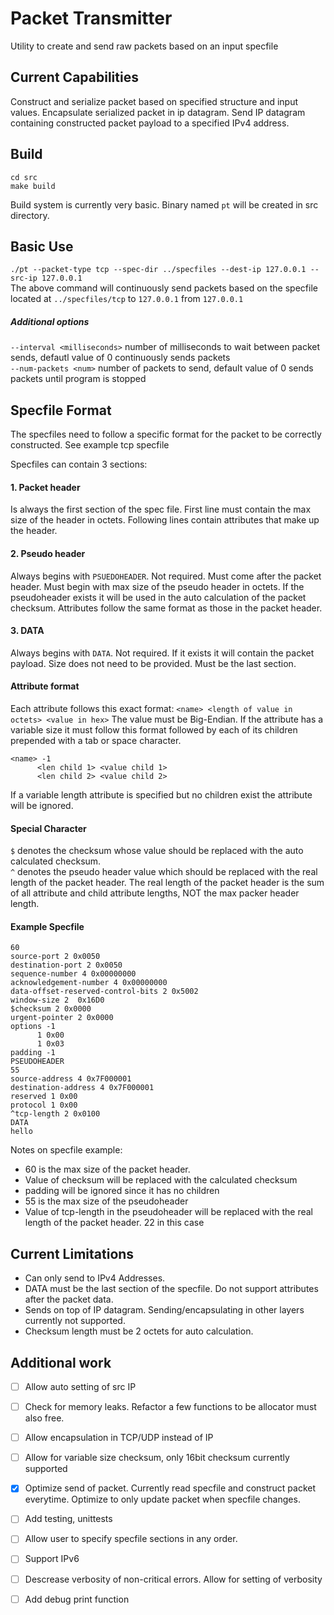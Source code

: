 
# Packet Transmitter
Utility to create and send raw packets based on an input specfile

## Current Capabilities
Construct and serialize packet based on specified structure and input values.
Encapsulate serialized packet in ip datagram.
Send IP datagram containing constructed packet payload to a specified IPv4 address.

## Build
```
cd src
make build
``` 
Build system is currently very basic. Binary named `pt` will be created in src directory. 

## Basic Use
`./pt --packet-type tcp --spec-dir ../specfiles --dest-ip 127.0.0.1 --src-ip 127.0.0.1`    
The above command will continuously send packets based on the specfile located at `../specfiles/tcp` to `127.0.0.1` from `127.0.0.1`

##### Additional options
`--interval <milliseconds>` number of milliseconds to wait between packet sends, defautl value of 0 continuously sends packets    
`--num-packets <num>` number of packets to send, default value of 0 sends packets until program is stopped    

## Specfile Format
The specfiles need to follow a specific format for the packet to be correctly constructed. See example tcp specfile

Specfiles can contain 3 sections: 
#### 1. Packet header 
Is always the first section of the spec file. First line must contain the max size of the header in octets. Following lines contain attributes that make up the header.

#### 2. Pseudo header
Always begins with `PSUEDOHEADER`. Not required. Must come after the packet header. Must begin with max size of the pseudo header in octets. If the pseudoheader exists it will be used in the auto calculation of the packet checksum. Attributes follow the same format as those in the packet header.

#### 3. DATA
Always begins with `DATA`. Not required. If it exists it will contain the packet payload. Size does not need to be provided. Must be the last section.

#### Attribute format
Each attribute follows this exact format: `<name> <length of value in octets> <value in hex>`
The value must be Big-Endian.
If the attribute has a variable size it must follow this format followed by each of its children prepended with a tab or space character.
```
<name> -1
      <len child 1> <value child 1>
      <len child 2> <value child 2>
```
If a variable length attribute is specified but no children exist the attribute will be ignored.

#### Special Character
`$` denotes the checksum whose value should be replaced with the auto calculated checksum.     
`^` denotes the pseudo header value which should be replaced with the real length of the packet header. The real length of the packet header is the sum of all attribute and child attribute lengths, NOT the max packer header length.     

#### Example Specfile
```
60
source-port 2 0x0050
destination-port 2 0x0050
sequence-number 4 0x00000000
acknowledgement-number 4 0x00000000
data-offset-reserved-control-bits 2 0x5002
window-size 2  0x16D0
$checksum 2 0x0000
urgent-pointer 2 0x0000
options -1
      1 0x00
      1 0x03
padding -1
PSEUDOHEADER
55
source-address 4 0x7F000001
destination-address 4 0x7F000001
reserved 1 0x00
protocol 1 0x00
^tcp-length 2 0x0100
DATA
hello
```

Notes on specfile example:
- 60 is the max size of the packet header.
- Value of checksum will be replaced with the calculated checksum
- padding will be ignored since it has no children
- 55 is the max size of the pseudoheader
- Value of tcp-length in the pseudoheader will be replaced with the real length of the packet header. 22 in this case 


## Current Limitations
- Can only send to IPv4 Addresses.
- DATA must be the last section of the specfile. Do not support attributes after the packet data.
- Sends on top of IP datagram. Sending/encapsulating in other layers currently not supported.
- Checksum length must be 2 octets for auto calculation.

## Additional work
- [ ] Allow auto setting of src IP
- [ ] Check for memory leaks. Refactor a few functions to be allocator must also free.
- [ ] Allow encapsulation in TCP/UDP instead of IP
- [ ] Allow for variable size checksum, only 16bit checksum currently supported
- [x] Optimize send of packet. Currently read specfile and construct packet everytime. Optimize to only update packet when specfile changes.
- [ ] Add testing, unittests
- [ ] Allow user to specify specfile sections in any order.
- [ ] Support IPv6
- [ ] Descrease verbosity of non-critical errors. Allow for setting of verbosity
- [ ] Add debug print function







